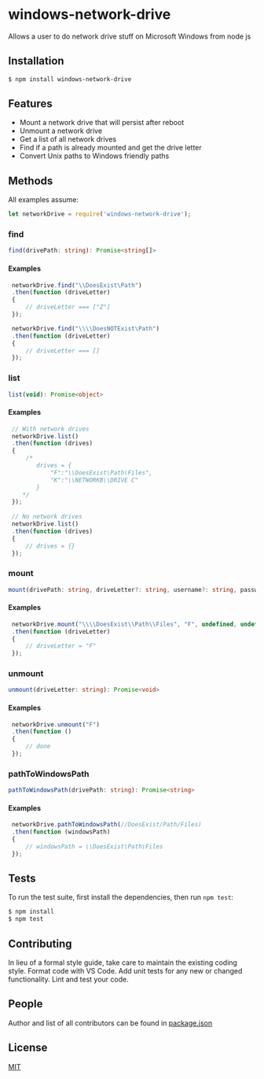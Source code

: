 # windows-network-drive

Allows a user to do network drive stuff on Microsoft Windows from node js

## Installation

```bash
$ npm install windows-network-drive
```
## Features

* Mount a network drive that will persist after reboot
* Unmount a network drive
* Get a list of all network drives
* Find if a path is already mounted and get the drive letter
* Convert Unix paths to Windows friendly paths

## Methods

All examples assume:

```javascript
let networkDrive = require('windows-network-drive');
```

### find

```typescript
find(drivePath: string): Promise<string[]>
```

#### Examples

```javascript
 networkDrive.find("\\DoesExist\Path")
 .then(function (driveLetter)
 {
	 // driveLetter === ["Z"]
 });

 networkDrive.find("\\\\DoesNOTExist\Path")
 .then(function (driveLetter)
 {
	 // driveLetter === []
 });
```

### list

```typescript
list(void): Promise<object>
```

#### Examples

```javascript
 // With network drives
 networkDrive.list()
 .then(function (drives)
 {
	 /*
		drives = {
			"F":"\\DoesExist\Path\Files",
			"K":"\\NETWORKB\\DRIVE C"
		}
	*/
 });
 
 // No network drives
 networkDrive.list()
 .then(function (drives)
 {
	 // drives = {}
 });
```

### mount

```typescript
mount(drivePath: string, driveLetter?: string, username?: string, password?: string): Promise<string>
```

#### Examples

```javascript
 networkDrive.mount("\\\\DoesExist\\Path\\Files", "F", undefined, undefined)
 .then(function (driveLetter)
 {
	 // driveLetter = "F"
 });
```

### unmount

```typescript
unmount(driveLetter: string): Promise<void>
```

#### Examples

```javascript
 networkDrive.unmount("F")
 .then(function ()
 {
	 // done
 });
```

### pathToWindowsPath

```typescript
pathToWindowsPath(drivePath: string): Promise<string>
```

#### Examples

```javascript
 networkDrive.pathToWindowsPath(//DoesExist/Path/Files)
 .then(function (windowsPath)
 {
	 // windowsPath = \\DoesExist\Path\Files
 });
```

## Tests

  To run the test suite, first install the dependencies, then run `npm test`:

```bash
$ npm install
$ npm test
```

## Contributing

In lieu of a formal style guide, take care to maintain the existing coding style. Format code with VS Code. Add unit tests for any new or changed functionality. Lint and test your code.

## People

Author and list of all contributors can be found in [package.json](package.json)

## License

  [MIT](LICENSE)
